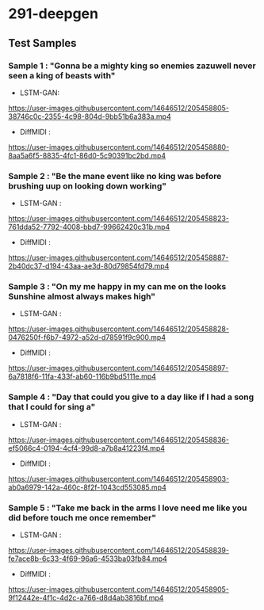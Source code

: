 # 291-deepgen

## Test Samples
### Sample 1 : "Gonna be a mighty king so enemies zazuwell never seen a king of beasts with"
* LSTM-GAN: 

https://user-images.githubusercontent.com/14646512/205458805-38746c0c-2355-4c98-804d-9bb51b6a383a.mp4

* DiffMIDI :

https://user-images.githubusercontent.com/14646512/205458880-8aa5a6f5-8835-4fc1-86d0-5c90391bc2bd.mp4

### Sample 2 : "Be the mane event like no king was before brushing uup on looking down working"
* LSTM-GAN :

https://user-images.githubusercontent.com/14646512/205458823-761dda52-7792-4008-bbd7-99662420c31b.mp4

* DiffMIDI :

https://user-images.githubusercontent.com/14646512/205458887-2b40dc37-d194-43aa-ae3d-80d79854fd79.mp4

### Sample 3 : "On my me happy in my can me on the looks Sunshine almost always makes high"
* LSTM-GAN :

https://user-images.githubusercontent.com/14646512/205458828-0476250f-f6b7-4972-a52d-d78591f9c900.mp4

* DiffMIDI :

https://user-images.githubusercontent.com/14646512/205458897-6a7818f6-11fa-433f-ab60-116b9bd5111e.mp4

### Sample 4 : "Day that could you give to a day like if I had a song that I could for sing a"
* LSTM-GAN :

https://user-images.githubusercontent.com/14646512/205458836-ef5066c4-0194-4cf4-99d8-a7b8a41223f4.mp4

* DiffMIDI :

https://user-images.githubusercontent.com/14646512/205458903-ab0a6979-142a-460c-8f2f-1043cd553085.mp4

### Sample 5 : "Take me back in the arms I love need me like you did before touch me once remember"
* LSTM-GAN :

https://user-images.githubusercontent.com/14646512/205458839-fe7ace8b-6c33-4f69-96a6-4533ba03fb84.mp4

* DiffMIDI :

https://user-images.githubusercontent.com/14646512/205458905-9f12442e-4f1c-4d2c-a766-d8d4ab3816bf.mp4


